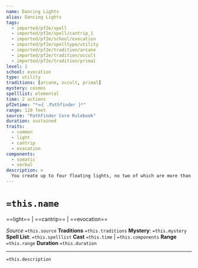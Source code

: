 ```yaml
---
name: Dancing Lights
alias: Dancing Lights
tags:
  - imported/pf2e/spell
  - imported/pf2e/spell/cantrip_1
  - imported/pf2e/school/evocation
  - imported/pf2e/spelltype/utility
  - imported/pf2e/tradition/arcane
  - imported/pf2e/tradition/occult
  - imported/pf2e/tradition/primal
level: 1
school: evocation
type: utility
traditions: [arcane, occult, primal]
mystery: cosmos
spelllist: elemental
time: 2 actions
pf2etime: "*⬺{ .Pathfinder }*"
range: 120 feet
source: "Pathfinder Core Rulebook"
duration: sustained
traits:
  - common
  - light
  - cantrip
  - evocation
components:
  - somatic
  - verbal
description: >
  You create up to four floating lights, no two of which are more than 10 feet apart. Each sheds light like a torch. When you Sustain the Spell, you can move any number of lights up to 60 feet. Each light must remain within 120 feet of you and within 10 feet of all others, or it winks out.
---
```

# `=this.name`
==light== | ==cantrip== | ==evocation==

*Source* `=this.source`
**Traditions** `=this.traditions`
**Mystery**: `=this.mystery`
**Spell List**: `=this.spelllist`
**Cast** `=this.time` | `=this.components`
**Range** `=this.range`
**Duration** `=this.duration`

***
`=this.description`